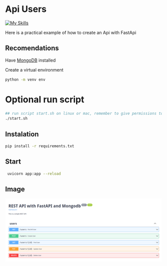 # Api Users 
[![My Skills](https://skillicons.dev/icons?i=python,fastapi,mongodb,bash&theme=dark)](https://skillicons.dev)

Here is a practical example of how to create an Api with FastApi
## Recomendations 
Have [MongoDB](https://www.mongodb.com/try/download/community)  installed

Create a virtual environment
```bash
python -m venv env 
```

# Optional run script 
```bash
## run script start.sh on linux or mac, remember to give permissions to the script 
./start.sh
```

## Instalation 
```bash 
pip install -r requirements.txt
```
## Start 
```bash 
 uvicorn app:app --reload 
```
## Image
![Image](/doc/Api.png)